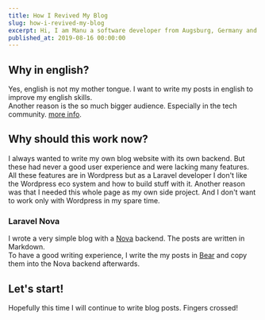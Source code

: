 ```yaml
---
title: How I Revived My Blog
slug: how-i-revived-my-blog
excerpt: Hi, I am Manu a software developer from Augsburg, Germany and this is the story of my next attempt to blog regularly.
published_at: 2019-08-16 00:00:00
---
```


## Why in english?

Yes, english is not my mother tongue. I want to write my posts in english to improve my english skills.  
Another reason is the so much bigger audience. Especially in the tech
community. [more info](https://w3techs.com/technologies/overview/content_language).

## Why should this work now?

I always wanted to write my own blog website with its own backend. But these had never a good user experience and were
lacking many features. All these features are in Wordpress but as a Laravel developer I don't like the Wordpress eco
system and how to build stuff with it. Another reason was that I needed this whole page as my own side project. And I
don't want to work only with Wordpress in my spare time.

### Laravel Nova

I wrote a very simple blog with a [Nova](https://nova.laravel.com) backend. The posts are written in Markdown.  
To have a good writing experience, I write the my posts in [Bear](https://bear.app/) and copy them into the Nova backend
afterwards.

## Let's start!

Hopefully this time I will continue to write blog posts. Fingers crossed!
